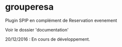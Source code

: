 # grouperesa
Plugin SPIP en complément de Reservation evenement

Voir le dossier 'documentation'

20/12/2016 : En cours de développement.
